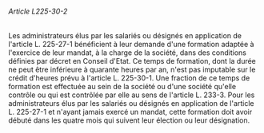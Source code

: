 ###### Article L225-30-2

Les administrateurs élus par les salariés ou désignés en application de l'article L. 225-27-1 bénéficient à leur demande d'une formation adaptée à l'exercice de leur mandat, à la charge de la société, dans des conditions définies par décret en Conseil d'Etat. Ce temps de formation, dont la durée ne peut être inférieure à quarante heures par an, n'est pas imputable sur le crédit d'heures prévu à l'article L. 225-30-1. Une fraction de ce temps de formation est effectuée au sein de la société ou d'une société qu'elle contrôle ou qui est contrôlée par elle au sens de l'article L. 233-3. Pour les administrateurs élus par les salariés ou désignés en application de l'article L. 225-27-1 et n'ayant jamais exercé un mandat, cette formation doit avoir débuté dans les quatre mois qui suivent leur élection ou leur désignation.

